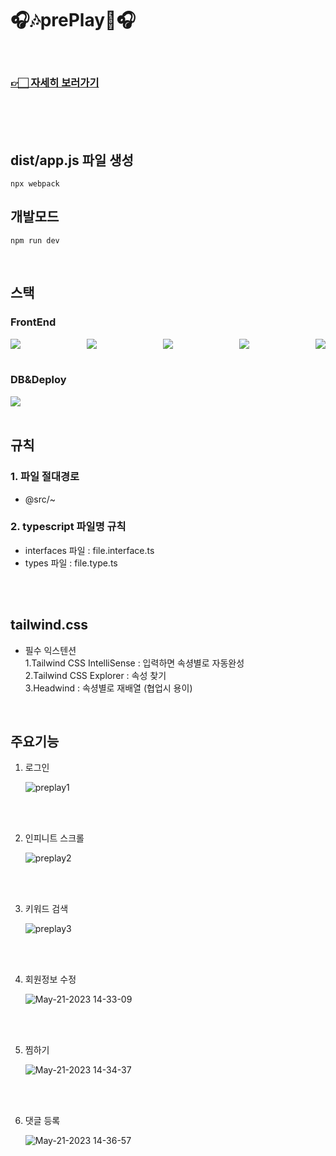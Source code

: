 # 🎧🎶prePlay🎵🎧

<br/>

### [👉🏻 자세히 보러가기](https://fixed-rubidium-143.notion.site/prePlay-66c0cffdefda4b6dbe6dec22db5ca81c)

</br>
</br>
</br>

## dist/app.js 파일 생성

```
npx webpack
```

## 개발모드

```
npm run dev
```

<br/>

## 스택

### FrontEnd

<div style="display:flex;justify-content: space-between;">
  <img src="https://img.shields.io/badge/typescript-3178C6?style=for-the-badge&logo=typescript&logoColor=white">
  <img src="https://img.shields.io/badge/react-61DAFB?style=for-the-badge&logo=react&logoColor=black">
  <img src="https://img.shields.io/badge/reactquery-FF4154?style=for-the-badge&logo=reactquery&logoColor=white">
  <img src="https://img.shields.io/badge/reduxtookit-764ABC?style=for-the-badge&logo=redux&logoColor=white">
  <img src="https://img.shields.io/badge/tailwindcss-06B6D4?style=for-the-badge&logo=tailwindcss&logoColor=white">
</div>

<br/>

### DB&Deploy

<img src="https://img.shields.io/badge/firebase-FFCA28?style=for-the-badge&logo=firebase&logoColor=black">

<br/>
<br/>

## 규칙

### 1. 파일 절대경로

- @src/~

### 2. typescript 파일명 규칙

- interfaces 파일 : file.interface.ts
- types 파일 : file.type.ts

<br/><br/>

## tailwind.css

- 필수 익스텐션  
  1.Tailwind CSS IntelliSense : 입력하면 속셩별로 자동완성  
  2.Tailwind CSS Explorer : 속성 찾기  
  3.Headwind : 속셩별로 재배열 (협업시 용이)

</br>

## 주요기능

1. 로그인

   ![preplay1](https://github.com/preCrew/preTravel/assets/28029685/830062f2-f0a7-488c-939d-99feba4f3e44)

</br>
</br>

2. 인피니트 스크롤

   ![preplay2](https://github.com/preCrew/preTravel/assets/28029685/7315df9d-a900-48c6-87c5-3114481a5203)

</br>
</br>

3. 키워드 검색

   ![preplay3](https://github.com/preCrew/preTravel/assets/28029685/83ee50a7-33b2-4d49-bb69-bdc83fc299c9)

</br>
</br>

4. 회원정보 수정

   ![May-21-2023 14-33-09](https://github.com/preCrew/preTravel/assets/28029685/bba545b8-f6f1-4ded-aa3e-58a323189563)

</br>
</br>

5. 찜하기

   ![May-21-2023 14-34-37](https://github.com/preCrew/preTravel/assets/28029685/0c366a67-40a5-4bec-83d9-0902ce524537)

</br>
</br>

6. 댓글 등록

   ![May-21-2023 14-36-57](https://github.com/preCrew/preTravel/assets/28029685/cdd08728-1ce0-481e-bb3e-edf76fc33dda)
